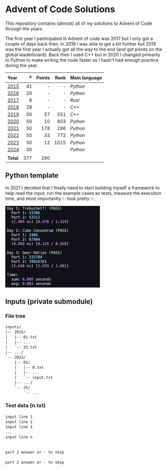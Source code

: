 # Advent of Code Solutions
This repository contains (almost) all of my solutions to Advent of Code through the years.

The first year I participated in Advent of code was 2017 but I only got a couple of days back then.
In 2018 I was able to get a bit further but 2019 was the first year I actually got all the way to
the end (and got points on the global leaderboard). Back then I used C++ but in 2020 I changed
primarily to Python to make writing the code faster as I hadn't had enough practice during the year.

| Year          | :star: | Points | Rank | Main language |
| :------------ | -----: | -----: | ---: | :------------ |
| [2015](/2015) |     41 |      - |    - | _Python_      |
| [2016](/2016) |     20 |      - |    - | _Python_      |
| [2017](/2017) |      8 |      - |    - | _Rust_        |
| [2018](/2018) |     28 |      - |    - | _C++_         |
| [2019](/2019) |     50 |     57 |  551 | _C++_         |
| [2020](/2020) |     50 |     10 |  803 | _Python_      |
| [2021](/2021) |     50 |    178 |  286 | _Python_      |
| [2022](/2022) |     50 |     33 |  772 | _Python_      |
| [2023](/2023) |     50 |     12 | 1015 | _Python_      |
| [2024](/2024) |     30 |        |      | _Python_      |
|               |        |        |      |               |
| **Total**     |    377 |    290 |      |               |


## Python template
In 2021 I decided that I finally need to start building myself a framework to help read the input,
run the example cases as tests, measure the execution time, and most importantly :sparkles: look
pretty :sparkles:.

![a screenshot of what my python template prints to the terminal](output-example.png)


## Inputs (private submodule)
### File tree
```
inputs/
|-- 2015/
|   |-- 01.txt
|   |-- ...
|   `-- 25.txt
|-- .../
`-- 2023/
    |-- 01/
    |   |-- 0.txt
    |   |-- ...
    |   `-- input.txt
    |-- .../
    `-- 25/
        `-- ...
```

### Test data (n.txt)
```
input line 1
input line 2
input line 3
...
input line n


part 1 answer or - to skip

part 2 answer or - to skip
```